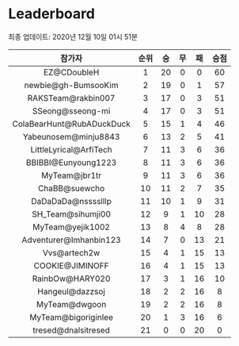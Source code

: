 # Leaderboard
최종 업데이트: 2020년 12월 10일 01시 51분




| 참가자 | 순위 | 승 | 무 | 패 | 승점 |
|:---:|:---:|:---:|:---:|:---:|:---:|
| EZ@CDoubleH | 1 | 20 | 0 | 0 | 60 |
| newbie@gh-BumsooKim | 2 | 19 | 0 | 1 | 57 |
| RAKSTeam@rakbin007 | 3 | 17 | 0 | 3 | 51 |
| SSeong@sseong-mi | 4 | 17 | 0 | 3 | 51 |
| ColaBearHunt@RubADuckDuck | 5 | 15 | 1 | 4 | 46 |
| Yabeunosem@minju8843 | 6 | 13 | 2 | 5 | 41 |
| LittleLyrical@ArfiTech | 7 | 11 | 3 | 6 | 36 |
| BBIBBI@Eunyoung1223 | 8 | 11 | 3 | 6 | 36 |
| MyTeam@jbr1tr | 9 | 11 | 3 | 6 | 36 |
| ChaBB@suewcho | 10 | 11 | 2 | 7 | 35 |
| DaDaDaDa@nsssslllp | 11 | 10 | 1 | 9 | 31 |
| SH_Team@sihumji00 | 12 | 9 | 1 | 10 | 28 |
| MyTeam@yejik1002 | 13 | 8 | 4 | 8 | 28 |
| Adventurer@Imhanbin123 | 14 | 7 | 0 | 13 | 21 |
| Vvs@artech2w | 15 | 4 | 1 | 15 | 13 |
| COOKIE@JIMINOFF | 16 | 4 | 1 | 15 | 13 |
| RainbOw@HARY020 | 17 | 3 | 1 | 16 | 10 |
| Hangeul@dazzsoj | 18 | 2 | 2 | 16 | 8 |
| MyTeam@dwgoon | 19 | 2 | 2 | 16 | 8 |
| MyTeam@bigoriginlee | 20 | 1 | 3 | 16 | 6 |
| tresed@dnalsitresed | 21 | 0 | 0 | 20 | 0 |